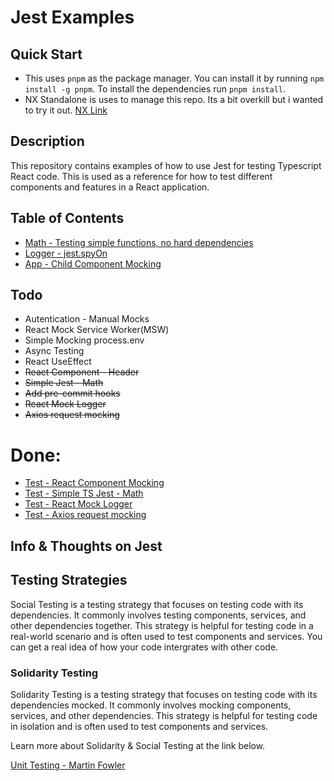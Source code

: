 # Jest Examples

## Quick Start

- This uses `pnpm` as the package manager. You can install it by running `npm install -g pnpm`. To install the dependencies run `pnpm install`.
- NX Standalone is uses to manage this repo. Its a bit overkill but i wanted to try it out. [NX Link](https://nx.dev)

## Description

This repository contains examples of how to use Jest for testing Typescript React code. This is used as a reference for how to test different components and features in a React application.

## Table of Contents

- [Math - Testing simple functions, no hard dependencies](./src/services/math/)
- [Logger - jest.spyOn](./src/services/logger/)
- [App - Child Component Mocking](./src/app/)

## Todo

- Autentication - Manual Mocks
- React Mock Service Worker(MSW)
- Simple Mocking process.env
- Async Testing
- React UseEffect
- ~~React Component - Header~~
- ~~Simple Jest - Math~~
- ~~Add pre-commit hooks~~
- ~~React Mock Logger~~
- ~~Axios request mocking~~

# Done:

- [Test - React Component Mocking](src/app/readme.md)
- [Test - Simple TS Jest - Math](src/services/math/readme.md)
- [Test - React Mock Logger](src/services/logger/readme.md)
- [Test - Axios request mocking](src/services/todo/readme.md)

## Info & Thoughts on Jest

## Testing Strategies

Social Testing is a testing strategy that focuses on testing code with its dependencies. It commonly involves testing components, services, and other dependencies together. This strategy is helpful for testing code in a real-world scenario and is often used to test components and services. You can get a real idea of how your code intergrates with other code.

### Solidarity Testing

Solidarity Testing is a testing strategy that focuses on testing code with its dependencies mocked. It commonly involves mocking components, services, and other dependencies. This strategy is helpful for testing code in isolation and is often used to test components and services.

Learn more about Solidarity & Social Testing at the link below.

[Unit Testing - Martin Fowler](https://martinfowler.com/bliki/UnitTest.html)
